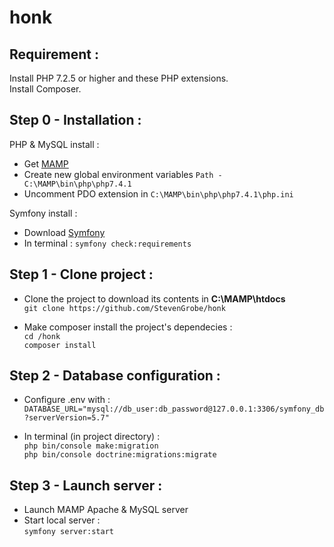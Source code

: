 # honk
## Requirement :  
  
Install PHP 7.2.5 or higher and these PHP extensions.  
Install Composer.    
  
## Step 0 - Installation :  
PHP & MySQL install :  
* Get [MAMP](https://www.mamp.info/en/downloads/)
* Create new global environment variables  ```Path - C:\MAMP\bin\php\php7.4.1```  
* Uncomment PDO extension in ```C:\MAMP\bin\php\php7.4.1\php.ini```  
  
Symfony install :  
* Download [Symfony](https://symfony.com/download)  
* In terminal : ```symfony check:requirements ```
  
## Step 1 - Clone project :  
* Clone the project to download its contents in __C:\MAMP\htdocs__  
```git clone https://github.com/StevenGrobe/honk```

* Make composer install the project's dependecies :  
```cd /honk```  
```composer install```  
  
## Step 2 - Database configuration :

* Configure .env with :    
```DATABASE_URL="mysql://db_user:db_password@127.0.0.1:3306/symfony_db?serverVersion=5.7"```
  
* In terminal (in project directory) :   
```php bin/console make:migration```  
```php bin/console doctrine:migrations:migrate```  

## Step 3 - Launch server :  
* Launch MAMP Apache & MySQL server  
* Start local server :  
```symfony server:start```
